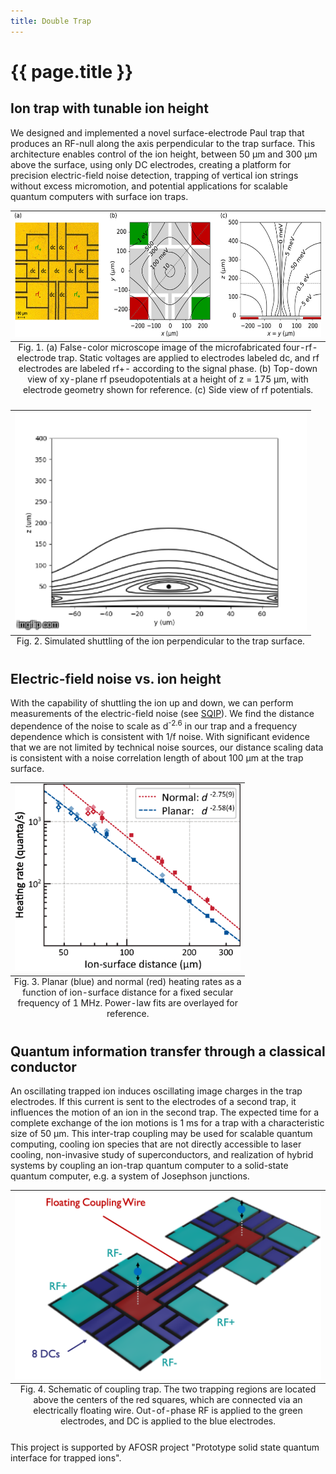 ```yaml
---
title: Double Trap
---
```


# {{ page.title }}

## Ion trap with tunable ion height

We designed and implemented a novel surface-electrode Paul trap that produces an RF-null along
the axis perpendicular to the trap surface. This architecture enables control of the ion height,
between 50 &mu;m and 300 &mu;m above the surface, using only DC electrodes, creating a platform for
precision electric-field noise detection, trapping of vertical ion strings without excess micromotion,
and potential applications for scalable quantum computers with surface ion traps.

<table class="image" align="center">
<caption class="caption" align="bottom" style="caption-side: bottom">
	Fig. 1. (a) False-color microscope image of the microfabricated four-rf-electrode trap.
	Static voltages are applied to electrodes labeled dc, and rf electrodes are labeled rf+-
	according to the signal phase. (b) Top-down view of xy-plane rf pseudopotentials at a
	height of z = 175 &mu;m, with electrode geometry shown for reference.
	(c) Side view of rf potentials.
</caption>
<TR><TD><img src="/research/quantum-electronics/SingleTrap.jpeg" alt="" height="200"></TD></TR>
</table>
	
<table class="image" align="center">
<caption class="caption" align="bottom" style="caption-side: bottom">
	Fig. 2. Simulated shuttling of the ion perpendicular to the trap surface.
</caption>
<TR><TD><img src="/research/quantum-electronics/potential_lines.gif" alt="" height="350"></TD></TR>
</table>

## Electric-field noise vs. ion height

With the capability of shuttling the ion up and down, we can perform measurements of the
electric-field noise (see [SQIP](/research/quantum-computing/)).
We find the distance dependence of the noise to scale as d<sup>-2.6</sup> in our trap and a frequency dependence
which is consistent with 1/f noise. With significant evidence that we are not limited by technical
noise sources, our distance scaling data is consistent with a noise correlation length of about 100
&mu;m at the trap surface.
	
<table class="image" align="center">
	<caption class="caption" align="bottom" style="caption-side: bottom">
		Fig. 3. Planar (blue) and normal (red) heating rates as a function of ion-surface distance for a
		fixed secular frequency of 1 MHz. Power-law fits are overlayed for reference.
	</caption>
	<TR><TD><img src="/research/quantum-electronics/DistanceScaling.png" alt="" height="300"></TD></TR>
</table>

## Quantum information transfer through a classical conductor

An oscillating trapped ion induces oscillating image charges in the trap electrodes. If this current
is sent to the electrodes of a second trap, it influences the motion of an ion in the second trap.
The expected time for a complete exchange of the ion motions is 1 ms for a trap with a characteristic
size of 50 &mu;m. This inter-trap coupling may be used for scalable quantum computing, cooling ion
species that are not directly accessible to laser cooling, non-invasive study of superconductors,
and realization of hybrid systems by coupling an ion-trap quantum computer to a solid-state quantum computer,
e.g. a system of Josephson junctions.
	
<table class="image" align="center">
<caption class="caption" align="bottom" style="caption-side: bottom">
	Fig. 4. Schematic of coupling trap. The two trapping regions are located above the centers of the red squares,
	which are connected via an electrically floating wire. Out-of-phase RF is applied to the green electrodes,
	and DC is applied to the blue electrodes.
</caption>
<TR><TD><img src="/research/quantum-electronics/DoubleTrap.png" alt="" height="300"></TD></TR>
</table>

This project is supported by AFOSR project "Prototype solid state quantum interface for trapped ions".

